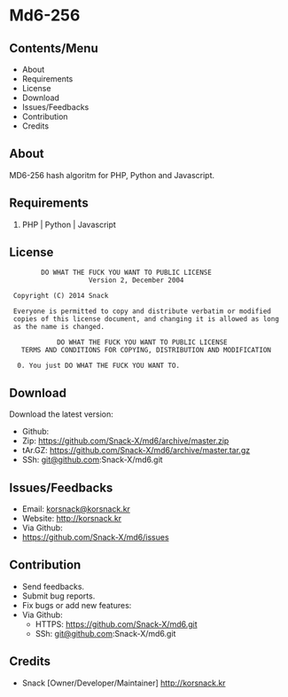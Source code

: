 Md6-256
==========

Contents/Menu
----------
* About
* Requirements
* License
* Download
* Issues/Feedbacks
* Contribution
* Credits

About
----------
MD6-256 hash algoritm for PHP, Python and Javascript.

Requirements
----------
1. PHP | Python | Javascript

License
----------
```
        DO WHAT THE FUCK YOU WANT TO PUBLIC LICENSE 
                    Version 2, December 2004 

 Copyright (C) 2014 Snack

 Everyone is permitted to copy and distribute verbatim or modified 
 copies of this license document, and changing it is allowed as long 
 as the name is changed. 

            DO WHAT THE FUCK YOU WANT TO PUBLIC LICENSE 
   TERMS AND CONDITIONS FOR COPYING, DISTRIBUTION AND MODIFICATION 

  0. You just DO WHAT THE FUCK YOU WANT TO.
```

Download
----------
Download the latest version:
* Github:
 * Zip: https://github.com/Snack-X/md6/archive/master.zip
 * tAr.GZ: https://github.com/Snack-X/md6/archive/master.tar.gz
 * SSh: git@github.com:Snack-X/md6.git

Issues/Feedbacks
----------
* Email: korsnack@korsnack.kr
* Website: http://korsnack.kr
* Via Github:
 * https://github.com/Snack-X/md6/issues

Contribution
----------
* Send feedbacks.
* Submit bug reports.
* Fix bugs or add new features:
 * Via Github:
   * HTTPS: https://github.com/Snack-X/md6.git
   * SSh: git@github.com:Snack-X/md6.git

Credits
----------
* Snack [Owner/Developer/Maintainer] <http://korsnack.kr>
